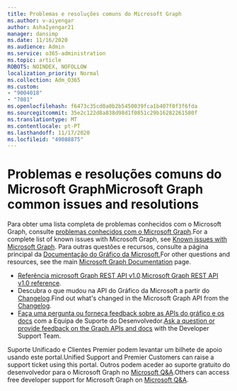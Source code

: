 ```yaml
---
title: Problemas e resoluções comuns do Microsoft Graph
ms.author: v-aiyengar
author: AshaIyengar21
manager: dansimp
ms.date: 11/16/2020
ms.audience: Admin
ms.service: o365-administration
ms.topic: article
ROBOTS: NOINDEX, NOFOLLOW
localization_priority: Normal
ms.collection: Adm_O365
ms.custom:
- "9004018"
- "7081"
ms.openlocfilehash: f6473c35cd0a0b2b5450039fca1b407f0f3f6fda
ms.sourcegitcommit: 35e2c122d8a838d98d1f0851c29b16282261580f
ms.translationtype: MT
ms.contentlocale: pt-PT
ms.lasthandoff: 11/17/2020
ms.locfileid: "49088875"
---
```

# <a name="microsoft-graph-common-issues-and-resolutions"></a><span data-ttu-id="07c3f-102">Problemas e resoluções comuns do Microsoft Graph</span><span class="sxs-lookup"><span data-stu-id="07c3f-102">Microsoft Graph common issues and resolutions</span></span>

<span data-ttu-id="07c3f-103">Para obter uma lista completa de problemas conhecidos com o Microsoft Graph, consulte [problemas conhecidos com o Microsoft Graph](https://docs.microsoft.com/graph/known-issues).</span><span class="sxs-lookup"><span data-stu-id="07c3f-103">For a complete list of known issues with Microsoft Graph, see [Known issues with Microsoft Graph](https://docs.microsoft.com/graph/known-issues).</span></span> <span data-ttu-id="07c3f-104">Para outras questões e recursos, consulte a página principal da [Documentação do Gráfico da Microsoft.](https://docs.microsoft.com/graph/)</span><span class="sxs-lookup"><span data-stu-id="07c3f-104">For other questions and resources, see the main [Microsoft Graph Documentation](https://docs.microsoft.com/graph/) page.</span></span>

- <span data-ttu-id="07c3f-105">[Referência microsoft Graph REST API v1.0](https://docs.microsoft.com/graph/api/overview?toc=.%2Fref%2Ftoc.json&view=graph-rest-1.0).</span><span class="sxs-lookup"><span data-stu-id="07c3f-105">[Microsoft Graph REST API v1.0 reference](https://docs.microsoft.com/graph/api/overview?toc=.%2Fref%2Ftoc.json&view=graph-rest-1.0).</span></span>
- <span data-ttu-id="07c3f-106">Descubra o que mudou na API do Gráfico da Microsoft a partir do [Changelog](https://docs.microsoft.com/graph/changelog).</span><span class="sxs-lookup"><span data-stu-id="07c3f-106">Find out what's changed in the Microsoft Graph API from the [Changelog](https://docs.microsoft.com/graph/changelog).</span></span> 
- <span data-ttu-id="07c3f-107">[Faça uma pergunta ou forneça feedback sobre as APIs do gráfico e os docs](https://aka.ms/GraphDeveloperSupport) com a Equipa de Suporte do Desenvolvedor.</span><span class="sxs-lookup"><span data-stu-id="07c3f-107">[Ask a question or provide feedback on the Graph APIs and docs](https://aka.ms/GraphDeveloperSupport) with the Developer Support Team.</span></span>

<span data-ttu-id="07c3f-108">Suporte Unificado e Clientes Premier podem levantar um bilhete de apoio usando este portal.</span><span class="sxs-lookup"><span data-stu-id="07c3f-108">Unified Support and Premier Customers can raise a support ticket using this portal.</span></span> <span data-ttu-id="07c3f-109">Outros podem aceder ao suporte gratuito do desenvolvedor para o Microsoft Graph no [Microsoft Q&A](https://aka.ms/AskGraph).</span><span class="sxs-lookup"><span data-stu-id="07c3f-109">Others can access free developer support for Microsoft Graph on [Microsoft Q&A](https://aka.ms/AskGraph).</span></span>
